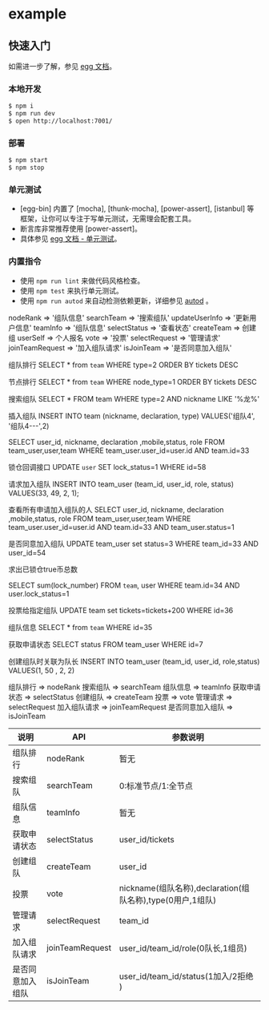 # example



## 快速入门

<!-- 在此次添加使用文档 -->

如需进一步了解，参见 [egg 文档][egg]。

### 本地开发

```bash
$ npm i
$ npm run dev
$ open http://localhost:7001/
```

### 部署

```bash
$ npm start
$ npm stop
```

### 单元测试

- [egg-bin] 内置了 [mocha], [thunk-mocha], [power-assert], [istanbul] 等框架，让你可以专注于写单元测试，无需理会配套工具。
- 断言库非常推荐使用 [power-assert]。
- 具体参见 [egg 文档 - 单元测试](https://eggjs.org/zh-cn/core/unittest)。

### 内置指令

- 使用 `npm run lint` 来做代码风格检查。
- 使用 `npm test` 来执行单元测试。
- 使用 `npm run autod` 来自动检测依赖更新，详细参见 [autod](https://www.npmjs.com/package/autod) 。


[egg]: https://eggjs.org


nodeRank => '组队信息'
searchTeam => '搜索组队'
updateUserInfo => '更新用户信息'
teamInfo => '组队信息'
selectStatus => '查看状态'
createTeam => 创建组
userSelf => 个人报名
vote => '投票'
selectRequest => '管理请求'
joinTeamRequest => '加入组队请求'
isJoinTeam => '是否同意加入组队'

组队排行
SELECT * from `team` WHERE type=2 ORDER BY tickets DESC

节点排行
SELECT * from `team` WHERE  node_type=1 ORDER BY tickets DESC

搜索组队
SELECT * FROM team WHERE type=2 AND nickname LIKE '%龙%'

插入组队
INSERT INTO team (nickname, declaration, type) VALUES('组队4', '组队4---',2)

SELECT user_id, nickname, declaration ,mobile,status, role
FROM team_user,user,team WHERE team_user.user_id=user.id AND team.id=33

锁仓回调接口
UPDATE `user` SET lock_status=1 WHERE id=58

请求加入组队
INSERT INTO team_user (team_id, user_id, role, status) VALUES(33, 49, 2, 1);

查看所有申请加入组队的人
SELECT user_id, nickname, declaration ,mobile,status, role
FROM team_user,user,team
WHERE team_user.user_id=user.id
AND team.id=33
AND team_user.status=1

是否同意加入组队
UPDATE team_user set status=3 WHERE team_id=33 AND user_id=54

求出已锁仓true币总数

SELECT sum(lock_number) FROM `team`, user WHERE team.id=34 AND user.lock_status=1

投票给指定组队
UPDATE team set tickets=tickets+200 WHERE id=36

组队信息
SELECT * from `team` WHERE id=35

获取申请状态
SELECT status FROM team_user WHERE id=7

创建组队时关联为队长
INSERT INTO team_user (team_id, user_id, role,status) VALUES(1, 50 , 2, 2)

 组队排行     => nodeRank
 搜索组队     => searchTeam
 组队信息     => teamInfo
 获取申请状态   => selectStatus
 创建组队     => createTeam
 投票       => vote
 管理请求     => selectRequest
 加入组队请求   => joinTeamRequest
 是否同意加入组队 => isJoinTeam


| 说明| API| 参数说明|
| -- | -- | -- |
| 组队排行       | nodeRank          | 暂无      |
| 搜索组队         | searchTeam         | 0:标准节点/1:全节点                                        |
| 组队信息         | teamInfo       | 暂无                                                       |
| 获取申请状态             | selectStatus             | user_id/tickets                                            |
| 创建组队         | createTeam     | user_id                                                    |
| 投票         | vote       | nickname(组队名称),declaration(组队名称),type(0用户,1组队) |
| 管理请求         | selectRequest    | team_id                                                    |
| 加入组队请求     | joinTeamRequest  | user_id/team_id/role(0队长,1组员)                          |
| 是否同意加入组队 | isJoinTeam       | user_id/team_id/status(1加入/2拒绝 )                       |

<!-- 
 组队排行     => nodeRank
 搜索组队     => searchTeam
 组队信息     => teamInfo
 获取申请状态   => selectStatus
 创建组队     => createTeam
 投票       => vote
 管理请求     => selectRequest
 加入组队请求   => joinTeamRequest
 是否同意加入组队 => isJoinTeam -->